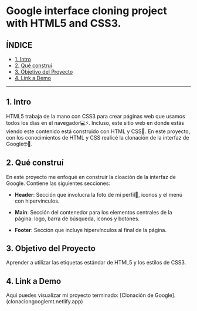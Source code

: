 # Google interface cloning project with HTML5 and CSS3.

## **ÍNDICE**

* [1. Intro](#)
* [2. Qué construí](#)
* [3. Objetivo del Proyecto](#)
* [4. Link a Demo](#)

****

## 1. Intro

HTML5 trabaja de la mano con CSS3 para crear páginas web que usamos todos los días en el navegador💻⚡. Incluso, este sitio web en donde estás viendo este contenido está construido con HTML y CSS🤯. En este proyecto, con los conocimientos de HTML y CSS realicé la clonación de la interfaz de Google🤓🙌.  

## 2. Qué construí

En este proyecto me enfoqué en construir la cloación de la interfaz de Google. Contiene las siguientes secciones:

* **Header**: Sección que involucra la foto de mi perfil🤳, iconos y el menú con hipervínculos.

* **Main**: Sección del contenedor para los elementos centrales de la página: logo, barra de búsqueda, iconos y botones. 

* **Footer**: Sección que incluye hipervínculos al final de la página. 

## 3. Objetivo del Proyecto
Aprender a utilizar las etiquetas estándar de HTML5 y los estilos de CSS3. 

## 4. Link a Demo
Aquí puedes visualizar mi proyecto terminado: [Clonación de Google].(clonaciongooglemt.netlify.app)
